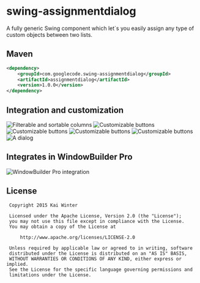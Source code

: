 # swing-assignmentdialog
A fully generic Swing component which let`s you easily assign any type of custom objects between two lists.

## Maven
```xml
<dependency>
	<groupId>com.googlecode.swing-assignmentdialog</groupId>
	<artifactId>assignmentdialog</artifactId>
	<version>1.0.0</version>
</dependency>
```  

## Integration and customization
<img src="http://i.imgur.com/F1hg2rI.png" title="Filterable and sortable columns" />
<img src="http://i.imgur.com/3WQ2Y39.png" title="Customizable buttons" />
<img src="http://i.imgur.com/EL5nRWQ.png" title="Customizable buttons" />
<img src="http://i.imgur.com/AFipVVb.png" title="Customizable buttons" />
<img src="http://i.imgur.com/2l7VbW4.png" title="Customizable buttons" />
<img src="http://i.imgur.com/VTNQ7gD.png" title="A dialog" />

## Integrates in WindowBuilder Pro
<img src="http://i.imgur.com/Ayu7bKC.png" title="WindowBuilder Pro integration" />

## License
     Copyright 2015 Kai Winter
     
     Licensed under the Apache License, Version 2.0 (the "License");
     you may not use this file except in compliance with the License.
     You may obtain a copy of the License at
     
         http://www.apache.org/licenses/LICENSE-2.0
     
     Unless required by applicable law or agreed to in writing, software
     distributed under the License is distributed on an "AS IS" BASIS,
     WITHOUT WARRANTIES OR CONDITIONS OF ANY KIND, either express or implied.
     See the License for the specific language governing permissions and
     limitations under the License.

